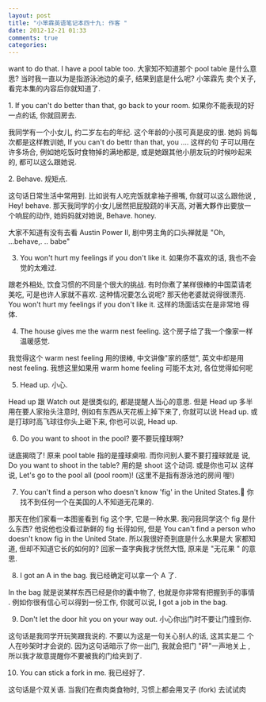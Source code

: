 ```yaml
---
layout: post
title: "小笨霖英语笔记本四十九: 作客 "
date: 2012-12-21 01:33
comments: true
categories: 
---
```

want to do that.  I have a pool table too.   大家知不知道那个 pool table 
是什么意思? 当时我一直以为是指游泳池边的桌子, 结果到底是什么呢? 小笨霖先
卖个关子, 看完本集的内容后你就知道了.

<p>1. If you can't do better than that, go back to your room.
如果你不能表现的好一点的话, 你就回房去.</p>

我同学有一个小女儿, 约二岁左右的年纪.   这个年龄的小孩可真是皮的很.  她妈
妈每次都是这样教训她, If you can't do bettr than that, you ....  这样的句
子可以用在许多场合, 例如她吃饭时食物掉的满地都是, 或是她跟其他小朋友玩的时候吵起来的, 都可以这么跟她说.
 
<p>2. Behave.
规矩点.</p>

这句话日常生活中常用到. 比如说有人吃完饭就拿袖子擦嘴, 你就可以这么跟他说
, Hey!  behave. 那天我同学的小女儿居然把屁股跷的半天高, 对著大夥作出要放一
个响屁的动作, 她妈妈就对她说, Behave. honey.

<p>大家不知道有没有去看 Austin Power II, 剧中男主角的口头禅就是 "Oh, ...behave,.
.. babe"</p>
 
3. You won't hurt my feelings if you don't like it.
如果你不喜欢的话, 我也不会觉的太难过.

<p>跟老外相处, 饮食习惯的不同是个很大的挑战. 有时你煮了某样很棒的中国菜请老
美吃, 可是也许人家就不喜欢. 这种情况要怎么说呢? 那天他老婆就说得很漂亮.  
You won't hurt my feelings if you don't like it.  这样的场面话实在是非常地
得体.</p>
 
4. The house gives me the warm nest feeling.
这个房子给了我一个像家一样温暖感觉.

<p>我觉得这个 warm nest feeling 用的很棒, 中文讲像"家的感觉", 英文中却是用 
nest feeling. 我想这里如果用 warm home feeling 可能不太对, 各位觉得如何呢</p>

 
5. Head up.
小心.

<p>Head up 跟 Watch out 是很类似的, 都是提醒人当心的意思. 但是 Head up 多半
用在要人家抬头注意时, 例如有东西从天花板上掉下来了, 你就可以说 Head up. 或
是打球时高飞球往你头上砸下来, 你也可以说,   Head up.</p>

6. Do you want to shoot in the pool?
要不要玩撞球啊?

<p>谜底揭晓了! 原来 pool table 指的是撞球桌啦.   而你问别人要不要打撞球就是
说, Do you want to shoot in the table? 用的是 shoot 这个动词. 或是你也可以
这样说, Let's go to the pool all (pool room)!   (这里不是指有游泳池的房间
喔!)</p>
 
7. You can't find a person who doesn't know 'fig' in the United States.
你找不到任何一个在美国的人不知道无花果的.

<p>那天在他们家看一本图鉴看到 fig 这个字, 它是一种水果. 我问我同学这个 fig 
是什么东西? 他说他也没看过新鲜的 fig 长得如何, 但是 You can't find a person 
who doesn't know fig in the United State. 所以我很好奇到底是什么水果是大
家都知道, 但却不知道它长的如何的? 回家一查字典我才恍然大悟, 原来是 "无花果
" 的意思.</p>
 
8. I got an A in the bag.
我已经确定可以拿一个 A 了.

<p>In the bag 就是说某样东西已经是你的囊中物了, 也就是你非常有把握到手的事情
. 例如你很有信心可以得到一份工作, 你就可以说, I got a job in the bag.</p>
 
9. Don't let the door hit you on your way out.
小心你出门时不要让门撞到你.

<p>这句话是我同学开玩笑跟我说的.   不要以为这是一句关心别人的话, 这其实是二
个人在吵架时才会说的. 因为这句话暗示了你一出门, 我就会把门 "砰"一声地关上
, 所以我才故意提醒你不要被我的门给夹到了.</p>
 
10. You can stick a fork in me.
我已经好了.

<p>这句话是个双关语. 当我们在煮肉类食物时, 习惯上都会用叉子 (fork) 去试试肉
